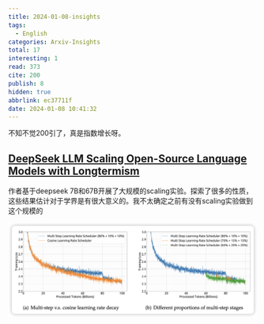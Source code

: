 ```yaml
---
title: 2024-01-08-insights
tags:
  - English
categories: Arxiv-Insights
total: 17
interesting: 1
read: 373
cite: 200
publish: 8
hidden: true
abbrlink: ec37711f
date: 2024-01-08 10:41:32
---
```


不知不觉200引了，真是指数增长呀。

## [DeepSeek LLM Scaling Open-Source Language Models with Longtermism](https://arxiv.org/pdf/2401.02954.pdf)

作者基于deepseek 7B和67B开展了大规模的scaling实验。探索了很多的性质，这些结果估计对于学界是有很大意义的。我不太确定之前有没有scaling实验做到这个规模的

<img src="../../files/images/arxiv-insights/2024-01-08-01-12/scaling.png">
